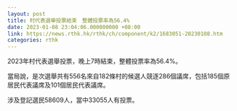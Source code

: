 ```yaml
---
layout: post
title: 村代表選舉投票結束　整體投票率為56.4%
date: 2023-01-08 23:04:06.000000000 +08:00
link: https://news.rthk.hk/rthk/ch/component/k2/1683051-20230108.htm
categories: rthk
---
```


2023年村代表選舉投票，晚上7時結束，整體投票率為56.4%。

當局說，是次選舉共有556名來自182條村的候選人競逐286個議席，包括185個原居民代表議席及101個居民代表議席。

涉及登記選民58609人，當中33055人有投票。
